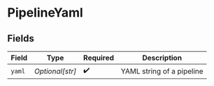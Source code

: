 # PipelineYaml


## Fields

| Field                     | Type                      | Required                  | Description               |
| ------------------------- | ------------------------- | ------------------------- | ------------------------- |
| `yaml`                    | *Optional[str]*           | :heavy_check_mark:        | YAML string of a pipeline |